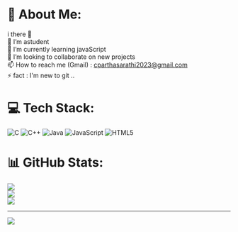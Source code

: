 # 💫 About Me:
i there 👋<br>🔭 I’m astudent <br>🌱 I’m currently learning javaScript<br> 👯 I’m looking to collaborate on new projects<br> 📫 How to reach me (Gmail) : cparthasarathi2023@gmail.com <br>⚡ fact : I'm new to git ..


# 💻 Tech Stack:
![C](https://img.shields.io/badge/c-%2300599C.svg?style=for-the-badge&logo=c&logoColor=white) ![C++](https://img.shields.io/badge/c++-%2300599C.svg?style=for-the-badge&logo=c%2B%2B&logoColor=white) ![Java](https://img.shields.io/badge/java-%23ED8B00.svg?style=for-the-badge&logo=openjdk&logoColor=white) ![JavaScript](https://img.shields.io/badge/javascript-%23323330.svg?style=for-the-badge&logo=javascript&logoColor=%23F7DF1E) ![HTML5](https://img.shields.io/badge/html5-%23E34F26.svg?style=for-the-badge&logo=html5&logoColor=white)
# 📊 GitHub Stats:
![](https://github-readme-stats.vercel.app/api?username=Parthasarthi&theme=dark&hide_border=false&include_all_commits=false&count_private=false)<br/>
![](https://github-readme-streak-stats.herokuapp.com/?user=Parthasarthi&theme=dark&hide_border=false)<br/>
![](https://github-readme-stats.vercel.app/api/top-langs/?username=Parthasarthi&theme=dark&hide_border=false&include_all_commits=false&count_private=false&layout=compact)

---
[![](https://visitcount.itsvg.in/api?id=Parthasarthi&icon=0&color=0)](https://visitcount.itsvg.in)

<!-- Proudly created with GPRM ( https://gprm.itsvg.in ) -->
